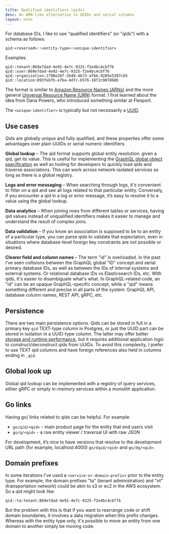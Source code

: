 ```yaml
---
title: Qualified identifiers (qids)
desc: An ARN-like alternative to UUIDs and serial columns
layout: note
---
```


For database IDs, I like to use "qualified identifiers" (or "qids") with a schema as follows:

```
qid:<reserved>::<entity-type>:<unique-identifier>
```

Examples:

```
qid::tenant:869e7dad-4e92-4e7c-9325-f2e4bc4cbf7b
qid::user:869e7dad-4e92-4e7c-9325-f2e4bc4cbf7b
qid::organization:1798e34f-2b49-4b73-afbb-9205e5387cb5
qid::location:893febfb-e7ba-4d7c-b576-18f2c907868b
```

The format is similar to [Amazon Resource Names (ARNs)](https://docs.aws.amazon.com/general/latest/gr/aws-arns-and-namespaces.html) and the more general [Universal Resource Name (URN)](https://en.wikipedia.org/wiki/Uniform_Resource_Name) format. I first learned about the idea from Dana Powers, who introduced something similar at Flexport.

The `<unique-identifier>` is typically but not necessarily a [UUID](https://en.wikipedia.org/wiki/Universally_unique_identifier).

## Use cases

Qids are globally unique and fully qualified, and these properties offer some advantages over plain UUIDs or serial numeric identifiers.

**Global lookup** – The qid format supports global entity resolution: given a qid, get its value. This is useful for implementing the [GraphQL global object specification](https://graphql.org/learn/global-object-identification/) as well as tooling for developers to quickly load qids and traverse associations. This can work across network-isolated services so long as there is a global registry.

**Logs and error messaging** – When searching through logs, it's convenient to filter on a qid and see all logs related to that particular entity. Conversely, if you encounter a qid in a log or error message, it’s easy to resolve it to a value using the global lookup.

**Data analytics** – When joining rows from different tables or services, having qid values instead of unqualified identifiers makes it easier to manage and understand the result of complex joins.

**Data validation** – If you know an association is supposed to be to an entity of a particular type, you can parse qids to validate that expectation, even in situations where database-level foreign key constraints are not possible or desired.

**Clearer field and column names** – The term "id" is overloaded. In the past I’ve seen collisions between the GraphQL global "ID" concept and serial primary database IDs, as well as between the IDs of internal systems and external systems. Or relational database IDs vs Elasticsearch IDs, etc. With qids, it's easier to disambiguate what's what. In GraphQL-related code, an "id" can be an opaque GraphQL-specific concept, while a "qid" means something different and precise in all parts of the system: GraphQL API, database column names, REST API, gRPC, etc.


## Persistence

There are two main persistence options. Qids can be stored in full in a primary key `qid` TEXT-type column in Postgres, or just the UUID part can be stored in isolation in a UUID-type column. The latter may offer better [storage and runtime performance](https://stackoverflow.com/a/44101628), but it requires additional application logic to construct/deconstruct qids from UUIDs. To avoid this complexity, I prefer to use TEXT qid columns and have foreign references also held in columns ending in `_qid`.


## Global look up

Global qid lookup can be implemented with a registry of query services, either gRPC or simply in-memory services within a monolith application.

## Go links

Having go/ links related to qids can be helpful. For example:

* `go/qid/<qid>` - main product page for the entity that end users visit
* `go/q/<qid>` - a raw entity viewer / traversal UI with raw JSON

For development, it’s nice to have versions that resolve to the development URL path (for example, localhost:4000) `go/dqid/<qid>` and `go/dq/<qid>`.

## Domain prefixes

In some iterations I've used a `<service-or-domain-prefix>` prior to the entity type. For example, the domain prefixes "ta" (tenant administration) and "nt" (transportation network) could be akin to s3 or ec2 in the AWS ecosystem. So a qid might look like:

```
qid::ta:tenant:869e7dad-4e92-4e7c-9325-f2e4bc4cbf7b
```

But the problem with this is that if you want to rearrange code or shift domain boundaries, it involves a data migration when this prefix changes. Whereas with the entity type only, it's possible to move an entity from one domain to another simply be moving code.